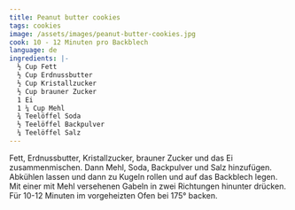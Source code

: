 ```yaml
---
title: Peanut butter cookies
tags: cookies
image: /assets/images/peanut-butter-cookies.jpg
cook: 10 - 12 Minuten pro Backblech
language: de
ingredients: |-
  ½ Cup Fett
  ½ Cup Erdnussbutter
  ½ Cup Kristallzucker
  ½ Cup brauner Zucker
  1 Ei
  1 ¼ Cup Mehl
  ¾ Teelöffel Soda
  ½ Teelöffel Backpulver
  ¼ Teelöffel Salz
---
```


Fett, Erdnussbutter, Kristallzucker, brauner Zucker und das Ei zusammenmischen. Dann Mehl, Soda, Backpulver und Salz hinzufügen. Abkühlen lassen und dann zu Kugeln rollen und auf das Backblech legen. Mit einer mit Mehl versehenen Gabeln in zwei Richtungen hinunter drücken. Für 10-12 Minuten im vorgeheizten Ofen bei 175° backen.
